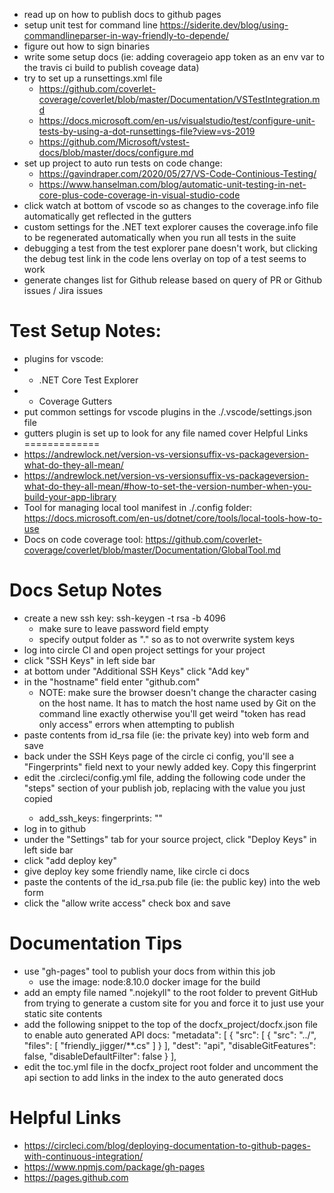 * read up on how to publish docs to github pages
* setup unit test for command line https://siderite.dev/blog/using-commandlineparser-in-way-friendly-to-depende/
* figure out how to sign binaries
* write some setup docs (ie: adding coverageio app token as an env var to the travis ci build to publish coveage data)
* try to set up a runsettings.xml file
  * https://github.com/coverlet-coverage/coverlet/blob/master/Documentation/VSTestIntegration.md
  * https://docs.microsoft.com/en-us/visualstudio/test/configure-unit-tests-by-using-a-dot-runsettings-file?view=vs-2019
  * https://github.com/Microsoft/vstest-docs/blob/master/docs/configure.md
* set up project to auto run tests on code change: 
  * https://gavindraper.com/2020/05/27/VS-Code-Continious-Testing/
  * https://www.hanselman.com/blog/automatic-unit-testing-in-net-core-plus-code-coverage-in-visual-studio-code
* click watch at bottom of vscode so as changes to the coverage.info file automatically get reflected in the gutters
* custom settings for the .NET text explorer causes the coverage.info file to be regenerated automatically when you run all tests in the suite
* debugging a test from the test explorer pane doesn't work, but clicking the debug test link in the code
lens overlay on top of a test seems to work
* generate changes list for Github release based on query of PR or Github issues / Jira issues

Test Setup Notes:
=================
* plugins for vscode:
* * .NET Core Test Explorer
* * Coverage Gutters
* put common settings for vscode plugins in the ./.vscode/settings.json file
* gutters plugin is set up to look for any file named cover
Helpful Links
=============
* https://andrewlock.net/version-vs-versionsuffix-vs-packageversion-what-do-they-all-mean/
* https://andrewlock.net/version-vs-versionsuffix-vs-packageversion-what-do-they-all-mean/#how-to-set-the-version-number-when-you-build-your-app-library
* Tool for managing local tool manifest in ./.config folder: https://docs.microsoft.com/en-us/dotnet/core/tools/local-tools-how-to-use
* Docs on code coverage tool: https://github.com/coverlet-coverage/coverlet/blob/master/Documentation/GlobalTool.md

Docs Setup Notes
================
* create a new ssh key: ssh-keygen -t rsa -b 4096
  * make sure to leave password field empty
  * specify output folder as "." so as to not overwrite system keys
* log into circle CI and open project settings for your project
* click "SSH Keys" in left side bar
* at bottom under "Additional SSH Keys" click "Add key"
* in the "hostname" field enter "github.com"
  * NOTE: make sure the browser doesn't change the character casing on the host
    name. It has to match the host name used by Git on the command line exactly
    otherwise you'll get weird "token has read only access" errors when attempting
    to publish
* paste contents from id_rsa file (ie: the private key) into web form and save
* back under the SSH Keys page of the circle ci config, you'll see a "Fingerprints"
  field next to your newly added key. Copy this fingerprint
* edit the .circleci/config.yml file, adding the following code under the "steps" section
  of your publish job, replacing <FINGERPRINT> with the value you just copied
  - add_ssh_keys:
      fingerprints:
        "<FINGERPRINT>"
* log in to github
* under the "Settings" tab for your source project, click "Deploy Keys" in left side bar
* click "add deploy key"
* give deploy key some friendly name, like circle ci docs
* paste the contents of the id_rsa.pub file (ie: the public key) into the web form
* click the "allow write access" check box and save

Documentation Tips
==================
* use "gh-pages" tool to publish your docs from within this job
  * use the image: node:8.10.0 docker image for the build
* add an empty file named ".nojekyll" to the root folder to prevent GitHub from trying to generate
  a custom site for you and force it to just use your static site contents
* add the following snippet to the top of the docfx_project/docfx.json file to enable
  auto generated API docs:
    "metadata": [
    {
      "src": [
        {
          "src": "../",
          "files": [
            "friendly_jigger/**.cs"
          ]
        }
      ],
      "dest": "api",
      "disableGitFeatures": false,
      "disableDefaultFilter": false
    }
  ],
* edit the toc.yml file in the docfx_project root folder and uncomment the api section
  to add links in the index to the auto generated docs

Helpful Links
=============
* https://circleci.com/blog/deploying-documentation-to-github-pages-with-continuous-integration/
* https://www.npmjs.com/package/gh-pages
* https://pages.github.com